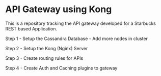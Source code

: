 # API Gateway using Kong 

This is a repository tracking the API gateway developed for a Starbucks REST based Application.

Step 1 - Setup the Cassandra Database
            - Add more nodes in cluster

Step 2 - Setup the Kong (Nginx) Server

Step 3 - Create routing rules for APIs

Step 4 - Create Auth and Caching plugins to gateway
